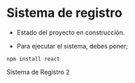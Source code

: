 <h1> Sistema de registro </h1>

- Estado del proyecto en construcción.

- Para ejecutar el sistema, debes poner;

```npm install react```

Sistema de Registro 2
